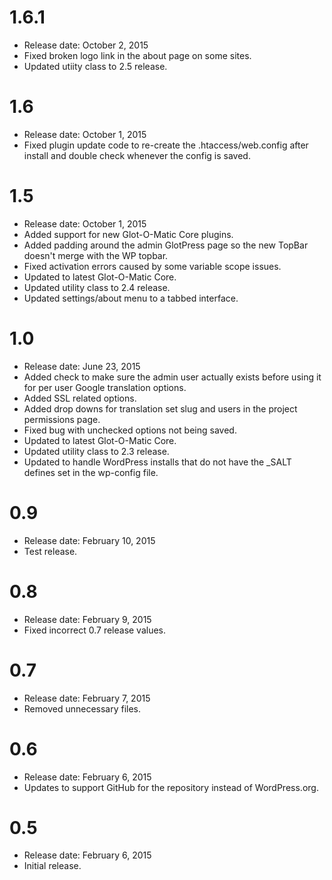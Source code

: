 # 1.6.1 #
* Release date: October 2, 2015
* Fixed broken logo link in the about page on some sites.
* Updated utiity class to 2.5 release.

# 1.6 #
* Release date: October 1, 2015
* Fixed plugin update code to re-create the .htaccess/web.config after install and double check whenever the config is saved.

# 1.5 #
* Release date: October 1, 2015
* Added support for new Glot-O-Matic Core plugins.
* Added padding around the admin GlotPress page so the new TopBar doesn't merge with the WP topbar.
* Fixed activation errors caused by some variable scope issues.
* Updated to latest Glot-O-Matic Core.
* Updated utility class to 2.4 release.
* Updated settings/about menu to a tabbed interface.

# 1.0 #
* Release date: June 23, 2015
* Added check to make sure the admin user actually exists before using it for per user Google translation options.
* Added SSL related options.
* Added drop downs for translation set slug and users in the project permissions page.
* Fixed bug with unchecked options not being saved.
* Updated to latest Glot-O-Matic Core.
* Updated utility class to 2.3 release.
* Updated to handle WordPress installs that do not have the _SALT defines set in the wp-config file.

# 0.9 #
* Release date: February 10, 2015
* Test release.

# 0.8 #
* Release date: February 9, 2015
* Fixed incorrect 0.7 release values.

# 0.7 #
* Release date: February 7, 2015
* Removed unnecessary files.

# 0.6 #
* Release date: February 6, 2015
* Updates to support GitHub for the repository instead of WordPress.org.

# 0.5 #
* Release date: February 6, 2015
* Initial release.
